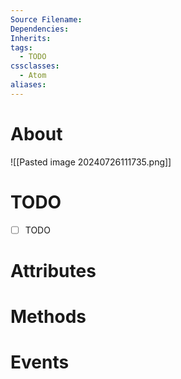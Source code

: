 ```yaml
---
Source Filename: 
Dependencies: 
Inherits: 
tags:
  - TODO
cssclasses:
  - Atom
aliases:
---
```

# About

![[Pasted image 20240726111735.png]]
# TODO
- [ ] TODO
# Attributes

# Methods

# Events